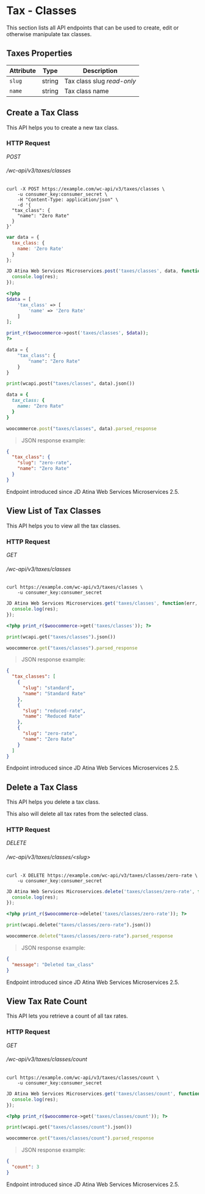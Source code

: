# Tax - Classes #

This section lists all API endpoints that can be used to create, edit or otherwise manipulate tax classes.

## Taxes Properties ##

| Attribute |  Type  |                       Description                        |
| --------- | ------ | -------------------------------------------------------- |
| `slug`    | string | Tax class slug <i class="label label-info">read-only</i> |
| `name`    | string | Tax class name                                           |

## Create a Tax Class ##

This API helps you to create a new tax class.

### HTTP Request ###

<div class="api-endpoint">
	<div class="endpoint-data">
		<i class="label label-post">POST</i>
		<h6>/wc-api/v3/taxes/classes</h6>
	</div>
</div>

```shell
curl -X POST https://example.com/wc-api/v3/taxes/classes \
    -u consumer_key:consumer_secret \
    -H "Content-Type: application/json" \
    -d '{
  "tax_class": {
    "name": "Zero Rate"
  }
}'
```

```javascript
var data = {
  tax_class: {
    name: 'Zero Rate'
  }
};

JD Atina Web Services Microservices.post('taxes/classes', data, function(err, data, res) {
  console.log(res);
});
```

```php
<?php
$data = [
    'tax_class' => [
        'name' => 'Zero Rate'
    ]
];

print_r($woocommerce->post('taxes/classes', $data));
?>
```

```python
data = {
    "tax_class": {
        "name": "Zero Rate"
    }
}

print(wcapi.post("taxes/classes", data).json())
```

```ruby
data = {
  tax_class: {
    name: "Zero Rate"
  }
}

woocommerce.post("taxes/classes", data).parsed_response
```

> JSON response example:

```json
{
  "tax_class": {
    "slug": "zero-rate",
    "name": "Zero Rate"
  }
}
```

<aside class="notice">
	Endpoint introduced since JD Atina Web Services Microservices 2.5.
</aside>

## View List of Tax Classes ##

This API helps you to view all the tax classes.

### HTTP Request ###

<div class="api-endpoint">
	<div class="endpoint-data">
		<i class="label label-get">GET</i>
		<h6>/wc-api/v3/taxes/classes</h6>
	</div>
</div>

```shell
curl https://example.com/wc-api/v3/taxes/classes \
	-u consumer_key:consumer_secret
```

```javascript
JD Atina Web Services Microservices.get('taxes/classes', function(err, data, res) {
  console.log(res);
});
```

```php
<?php print_r($woocommerce->get('taxes/classes')); ?>
```

```python
print(wcapi.get("taxes/classes").json())
```

```ruby
woocommerce.get("taxes/classes").parsed_response
```

> JSON response example:

```json
{
  "tax_classes": [
    {
      "slug": "standard",
      "name": "Standard Rate"
    },
    {
      "slug": "reduced-rate",
      "name": "Reduced Rate"
    },
    {
      "slug": "zero-rate",
      "name": "Zero Rate"
    }
  ]
}
```

<aside class="notice">
	Endpoint introduced since JD Atina Web Services Microservices 2.5.
</aside>

## Delete a Tax Class ##

This API helps you delete a tax class.

<aside class="warning">
	This also will delete all tax rates from the selected class.
</aside>

### HTTP Request ###

<div class="api-endpoint">
	<div class="endpoint-data">
		<i class="label label-delete">DELETE</i>
		<h6>/wc-api/v3/taxes/classes/&lt;slug&gt;</h6>
	</div>
</div>

```shell
curl -X DELETE https://example.com/wc-api/v3/taxes/classes/zero-rate \
	-u consumer_key:consumer_secret
```

```javascript
JD Atina Web Services Microservices.delete('taxes/classes/zero-rate', function(err, data, res) {
  console.log(res);
});
```

```php
<?php print_r($woocommerce->delete('taxes/classes/zero-rate')); ?>
```

```python
print(wcapi.delete("taxes/classes/zero-rate").json())
```

```ruby
woocommerce.delete("taxes/classes/zero-rate").parsed_response
```

> JSON response example:

```json
{
  "message": "Deleted tax_class"
}
```

<aside class="notice">
	Endpoint introduced since JD Atina Web Services Microservices 2.5.
</aside>

## View Tax Rate Count ##

This API lets you retrieve a count of all tax rates.

### HTTP Request ###

<div class="api-endpoint">
	<div class="endpoint-data">
		<i class="label label-get">GET</i>
		<h6>/wc-api/v3/taxes/classes/count</h6>
	</div>
</div>

```shell
curl https://example.com/wc-api/v3/taxes/classes/count \
	-u consumer_key:consumer_secret
```

```javascript
JD Atina Web Services Microservices.get('taxes/classes/count', function(err, data, res) {
  console.log(res);
});
```

```php
<?php print_r($woocommerce->get('taxes/classes/count')); ?>
```

```python
print(wcapi.get("taxes/classes/count").json())
```

```ruby
woocommerce.get("taxes/classes/count").parsed_response
```

> JSON response example:

```json
{
  "count": 3
}
```

<aside class="notice">
	Endpoint introduced since JD Atina Web Services Microservices 2.5.
</aside>
